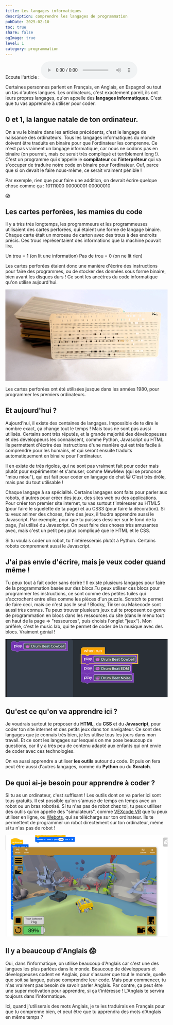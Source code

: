 ```yaml
---
title: Les langages informatiques
description: comprendre les langages de programmation
pubDate: 2025-02-10
toc: true
share: false
ogImage: true
level: 1
category: programmation
---
```


Ecoute l'article :
<audio controls>
  <source src="/lemon-squeezy/audio/langages.mp3" type="audio/mpeg">
  Votre navigateur ne supporte pas l'élément audio.
</audio>

Certaines personnes parlent en Français, en Anglais, en Espagnol ou tout un tas d'autres langues. Les ordinateurs, c'est exactement pareil, ils ont leurs propres langages, qu'on appelle des **langages informatiques**. C'est que tu vas apprendre à utiliser pour coder.

## 0 et 1, la langue natale de ton ordinateur.

On a vu le binaire dans les articles précédents, c'est le langage de naissance des ordinateurs. Tous les langages informatiques du monde doivent être traduits en binaire pour que l'ordinateur les comprenne. Ce n'est pas vraiment un langage informatique, car nous ne codons pas en binaire (on pourrait, mais ce serait très compliqué et terriblement long !). C'est un programme qui s'appelle le **compilateur** ou **l'interprêteur** qui va s'occuper de traduire notre code en binaire pour l'ordinateur. Ouf, parce que si on devait le faire nous-même, ce serait vraiment pénible !

Par exemple, rien que pour faire une addition, on devrait écrire quelque chose comme ça :
10111000 00000001 00000010  

😱

## Les cartes perforées, les mamies du code

Il y a très très longtemps, les programmeurs et les programmeuses utilisaient des cartes perforées, qui étaient une forme de langage binaire. Chaque carte était un morceau de carton avec des trous à des endroits précis. Ces trous représentaient des informations que la machine pouvait lire.

Un trou = 1 (on lit une information)
Pas de trou = 0 (on ne lit rien)

Les cartes perforées étaient donc une manière d'écrire des instructions pour faire des programmes, ou de stocker des données sous forme binaire, bien avant les disques durs ! Ce sont les ancètres du code informatique qu'on utilise aujourd'hui.

![Carte perforée, l'ancètre du code informatique](../../assets/langages/carte_perforees.jpg)

Les cartes perforées ont été utilisées jusque dans les années 1980, pour programmer les premiers ordinateurs.

## Et aujourd'hui ?

Aujourd'hui, il existe des centaines de langages. Impossible de te dire le nombre exact, ça change tout le temps ! Mais tous ne sont pas aussi utilisés. Certains sont très réputés, et la grande majorité des développeuses et des développeurs les connaissent, comme Python, Javascript ou HTML. Ils permettent d'écrire des instructions d'une manière qui est très facile à comprendre pour les humains, et qui seront ensuite traduits automatiquement en binaire pour l'ordinateur.

Il en existe de très rigolos, qui ne sont pas vraiment fait pour coder mais plutôt pour expérimenter et s'amuser, comme MewMew (qui se prononce "miou miou"), qui est fait pour coder en langage de chat 😺 C'est très drôle, mais pas du tout utilisable !

Chaque langage à sa spécialité. Certains langages sont faits pour parler aux robots, d'autres pour créer des jeux, des sites web ou des applications. Pour créer ton premier site internet, tu vas surtout t'intéresser au HTML5 (pour faire le squelette de ta page) et au CSS3 (pour faire la décoration). Si tu veux animer des choses, faire des jeux, il faudra apprendre aussi le Javascript. Par exemple, pour que tu puisses dessiner sur le fond de la page, j'ai utilisé du Javascript. On peut faire des choses très amusantes avec, mais c'est un petit peu plus compliqué que le HTML et le CSS.

Si tu voulais coder un robot, tu t'intéresserais plutôt à Python. Certains robots comprennent aussi le Javascript.

## J'ai pas envie d'écrire, mais je veux coder quand même !

Tu peux tout à fait coder sans écrire ! Il existe plusieurs langages pour faire de la programmation basée sur des blocs.Tu peux utiliser ces blocs pour programmer tes instructions, ce sont comme des petites tuiles qui s'accrochent entre elles comme les pièces d'un puzzle. Scratch te permet de faire ceci, mais ce n'est pas le seul ! Blocky, Tinker ou Makecode sont aussi très connus. Tu peux trouver plusieurs jeux qui te proposent ce genre de programmation en blocs dans les ressources du site (dans le menu tout en haut de la page => "ressources", puis choisis l'onglet "jeux"). Mon préféré, c'est le music lab, qui te permet de coder de la musique avec des blocs. Vraiment génial !

![Aperçu de VEXcode VR](../../assets/langages/codeblocs.png)

## Qu'est ce qu'on va apprendre ici ?

Je voudrais surtout te proposer du **HTML**, du **CSS** et du **Javascript**, pour coder ton site internet et des petits jeux dans ton navigateur. Ce sont des langages que je connais très bien, je les utilise tous les jours dans mon travail. Et ce sont les langages sur lesquels on me pose beaucoup de questions, car il y a très peu de contenu adapté aux enfants qui ont envie de coder avec ces technologies. 

On va aussi apprendre a utiliser **les outils** autour du code. Et puis on fera peut être aussi d'autres langages, comme du **Python** ou du **Scratch**.

## De quoi ai-je besoin pour apprendre à coder ?

Si tu as un ordinateur, c'est suffisant ! Les outils dont on va parler ici sont tous gratuits. Il est possible qu'on s'amuse de temps en temps avec un robot ou un bras robotisé. Si tu n'as pas de robot chez toi, tu peux utiliser des outils qu'on appelle des "simulateurs", comme [VEXcode VR](https://vr.vex.com/) que tu peux utiliser en ligne, ou [Webots](https://cyberbotics.com/#webots), qui se télécharge sur ton ordinateur. Ils te permettent de programmer un robot directement sur ton ordinateur, même si tu n'as pas de robot !

![Aperçu de VEXcode VR](../../assets/langages/vexcode-vr.png)

## Il y a beaucoup d'Anglais 😱

Oui, dans l'informatique, on utilise beaucoup d'Anglais car c'est une des langues les plus parlées dans le monde. Beaucoup de développeurs et développeuses codent en Anglais, pour s'assurer que tout le monde, quelle que soit sa langue, puisse comprendre leur code. Mais pour commencer, tu n'as vraiment pas besoin de savoir parler Anglais. Par contre, ça peut être une super motivation pour apprendre, si ça t'intéresse ! L'Anglais te servira toujours dans l'informatique.

Ici, quand j'utiliserais des mots Anglais, je te les traduirais en Français pour que tu comprenne bien, et peut être que tu apprendra des mots d'Anglais en même temps ?